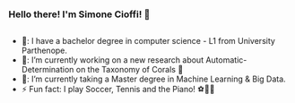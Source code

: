 ### Hello there! I'm Simone Cioffi! 👋
##
- 🏫: I have a bachelor degree in computer science - L1 from University Parthenope.
- 🔭: I’m currently working on a new research about Automatic-Determination on the Taxonomy of Corals 🪸
- 🌱: I’m currently taking a Master degree in Machine Learning & Big Data.
- ⚡  Fun fact: I play Soccer, Tennis and the Piano! ⚽🎾🎹
##
